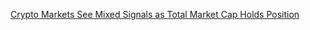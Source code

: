 [Crypto Markets See Mixed Signals as Total Market Cap Holds Position](https://cointelegraph.com/news/crypto-markets-see-mixed-signals-as-total-market-cap-holds-position)